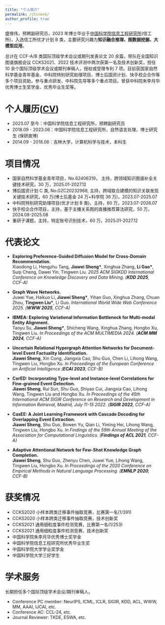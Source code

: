 ```yaml
---
title: "个人简介"
permalink: /chinese/
author_profile: true
---
```


盛傢伟，预聘副研究员，2023 年博士毕业于[中国科学院信息工程研究所](http://www.iie.ac.cn/)(信工所)，入选信工所优才计划 B 类，主要研究兴趣为**知识融合推理、图数据挖掘、大模型应用**。

总计在 CCF-A/B 类国际顶级学术会议或期刊发表论文 20 余篇，带队在全国知识图谱旗舰会议 CCKS2021、2022 技术评测中两次获第一名及技术创新奖，担任 10 余个国际顶级学术会议或期刊审稿人，授权或受理专利 7 项。目前获国家自然科学基金青年基金、中科院特别研究助理项目、博士后国资计划、快手校企合作等多个项目资助，参与重点研发、中科院先导等多个重点项目。曾获中科院朱李月华优秀博士生奖学金、优秀毕业生奖等。

# 个人履历([CV](https://jiaweisheng.github.io/files/JiaweiSheng_CV.pdf))

- 2023.07 至今：中国科学院信息工程研究所，预聘副研究员
- 2018.09 - 2023.06：中国科学院信息工程研究所，自然语言处理，博士研究生 (保研直博)
- 2014.09 - 2018.06：吉林大学，计算机科学与技术，本科生

# 项目情况

- 国家自然科学基金青年项目，No.62406319， 主持，跨领域知识图谱补全关键技术研究，30 万，2025.01-2027.12
- 博后国资计划 C 类, No.GZC20232968, 主持，跨域联合建模的知识关联发现关键技术研究，60 万(博士后基金 24 万+科学院 36 万)，2023.07-2025.07
- 中科院特别研究助理项目(优才计划 B 类)，主持，80 万，2023.07-2026.07
- 快手校企合作项目，主持，基于主播关系图的直播推荐算法研究，50 万，2024.08-2025.08
- 重研子课题，主持，特定账号识别技术，60 万，2025.01-2027.12

<!-- - 国家重点研发计划，参与，某知识图谱构建理论研究，2021.12-2024.11
- 中国科学院先导专项，参与，某知识图谱构建与利用系统，2019.08-2021.12 -->

# 代表论文

- **Exploring Preference-Guided Diffusion Model for Cross-Domain Recommendation.** <br>
  Xiaodong Li, Hengzhu Tang, **Jiawei Sheng\***, Xinghua Zhang, **Li Gao\***, Suqi Cheng, Dawei Yin, Tingwen Liu.
  _2025 ACM SIGKDD International Conference on Knowledge Discovery and Data Mining. (**KDD 2025**, CCF-A)_

- **Graph Wave Networks.**<br>
  Juwei Yue, Haikuo Li, **Jiawei Sheng\***, Yihan Guo, Xinghua Zhang, Chuan Zhou, **Tingwen Liu\***, Li Guo.
  _International World Wide Web Conference 2025. (**WWW 2025**, CCF-A)_

- **IBMEA: Exploring Variational Information Bottleneck for Multi-modal Entity Alignment.**<br>
  Taoyu Su, **Jiawei Sheng\***, Shicheng Wang, Xinghua Zhang, Hongbo Xu, Tingwen Liu.
  _In Proceedings of the ACM MULTIMEDIA 2024. (**ACM MM 2024**, CCF-A)_

- **Uncertain Relational Hypergraph Attention Networks for Document-level Event Factuality Identification.**<br>
  **Jiawei Sheng**, Xin Cong, Jiangxia Cao, Shu Guo, Chen Li, Lihong Wang, Tingwen Liu, Hongbo Xu.
  _In Proceedings of the European Conference on Artificial Intelligence (**ECAI 2023**, CCF-B)_

- **CorED: Incorporating Type-level and Instance-level Correlations for Fine-grained Event Detection.**<br>
  **Jiawei Sheng**, Rui Sun, Shu Guo, Shiyao Cui, Jiangxia Cao, Lihong Wang, Tingwen Liu and Hongbo Xu.
  _In Proceedings of the 45th International ACM SIGIR Conference on Research and Development in Information Retrieval, Madrid, July 11-15 2022. (**SIGIR 2022**, CCF-A)_

- **CasEE: A Joint Learning Framework with Cascade Decoding for Overlapping Event Extraction.**<br>
  **Jiawei Sheng**, Shu Guo, Bowen Yu, Qian Li, Yiming Hei, Lihong Wang, Tingwen Liu, Hongbo Xu.
  _In Findings of the 59th Annual Meeting of the Association for Computational Linguistics. (**Findings of ACL 2021**, CCF-A)_

- **Adaptive Attentional Network for Few-Shot Knowledge Graph Completion.**<br>
  **Jiawei Sheng**, Shu Guo, Zhenyu Chen, Juwei Yue, Lihong Wang, Tingwen Liu, Hongbo Xu.
  _In Proceedings of the 2020 Conference on Empirical Methods in Natural Language Processing. (**EMNLP 2020**, CCF-B)_

# 获奖情况

- CCKS2020 小样本跨类迁移事件抽取竞赛，比赛第一名(1/391)
- CCKS2020 小样本跨类迁移事件抽取竞赛，技术创新奖
- CCKS2021 通用细粒度事件检测竞赛，比赛第一名(1/253)
- CCKS2021 通用细粒度事件检测竞赛，技术创新奖
- 中国科学院朱李月华优秀博士奖学金
- 中国科学院信息工程研究所优秀毕业生奖
- 中国科学院大学学业奖学金
- 中国科学院大学三好学生

# 学术服务

长期担任多个国际顶级学术会议/期刊审稿人。

- Conference PC member: NeurIPS, ICML, ICLR, SIGIR, KDD, ACL, WWW, MM, AAAI, IJCAI, etc.
- Conference AC: CCL-24, etc.
- Journal Reviewer: TKDE, ESWA, etc.
